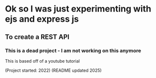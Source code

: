 # Ok so I was just experimenting with ejs and express js
## To create a REST API
### This is a dead project - I am not working on this anymore

This is based off of a youtube tutorial

(Project started: 2022)
(README updated 2025)
